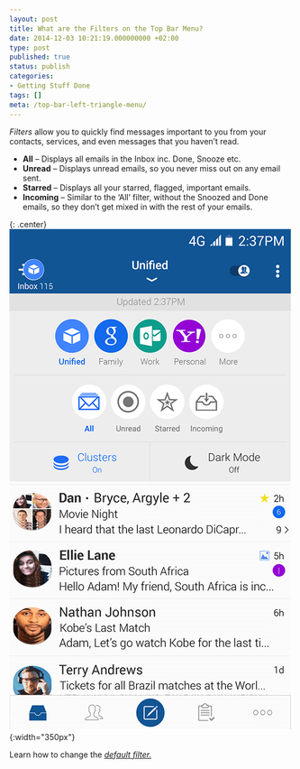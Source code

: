 ```yaml
---
layout: post
title: What are the Filters on the Top Bar Menu?
date: 2014-12-03 10:21:19.000000000 +02:00
type: post
published: true
status: publish
categories:
- Getting Stuff Done
tags: []
meta: /top-bar-left-triangle-menu/
---
```


*Filters* allow you to quickly find messages important to you from your contacts, services, and even messages that you haven’t read.

* **All** – Displays all emails in the Inbox inc. Done, Snooze etc.
* **Unread** – Displays unread emails, so you never miss out on any email sent.
* **Starred** – Displays all your starred, flagged, important emails.
* **Incoming** – Similar to the ‘All’ filter, without the Snoozed and Done emails, so they don’t get mixed in with the rest of your emails.

{: .center}
![BlueMail Picker](/assets/BlueMail_PressKit_Picker-1-1.png){:width="350px"}

Learn how to change the *[default filter.](/how-do-i-change-the-default-filter/)*
